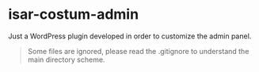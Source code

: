 isar-costum-admin
=======

Just a WordPress plugin developed in order to customize the admin panel.

> Some files are ignored, please read the .gitignore to understand the main directory scheme.
